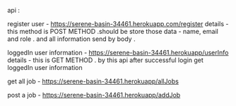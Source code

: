api :

register user - https://serene-basin-34461.herokuapp.com/register
details - this method is POST METHOD .should be store those data - name, email and role . and all information send by body .

loggedIn user information - https://serene-basin-34461.herokuapp/userInfo
details - this is GET METHOD . by this api after successful login get loggedIn user information

get all job - https://serene-basin-34461.herokuapp/allJobs

post a job - https://serene-basin-34461.herokuapp/addJob